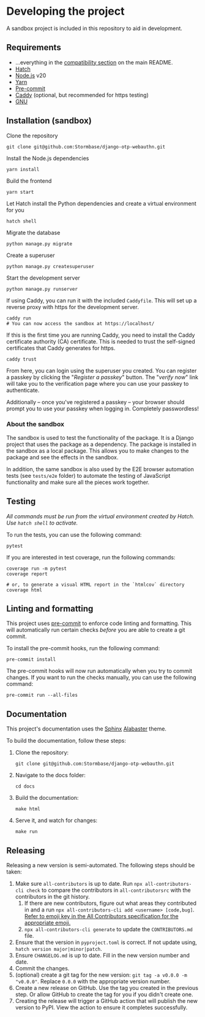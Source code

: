 # Developing the project

A sandbox project is included in this repository to aid in development.

## Requirements

- ...everything in the [compatibility section](./README.md#compatibility) on the main README.
- [Hatch](https://hatch.pypa.io/)
- [Node.js](https://nodejs.org/) v20
- [Yarn](https://yarnpkg.com/)
- [Pre-commit](https://pre-commit.com/)
- [Caddy](https://caddyserver.com/) (optional, but recommended for https testing)
- [GNU](https://www.gnu.org)

## Installation (sandbox)

Clone the repository

    git clone git@github.com:Stormbase/django-otp-webauthn.git

Install the Node.js dependencies

    yarn install

Build the frontend

    yarn start

Let Hatch install the Python dependencies and create a virtual environment for you

    hatch shell

Migrate the database

    python manage.py migrate

Create a superuser

    python manage.py createsuperuser

Start the development server

    python manage.py runserver

If using Caddy, you can run it with the included `Caddyfile`. This will set up a reverse proxy with https for the development server.

    caddy run
    # You can now access the sandbox at https://localhost/

If this is the first time you are running Caddy, you need to install the Caddy certificate authority (CA) certificate. This is needed to trust the self-signed certificates that Caddy generates for https.

    caddy trust

From here, you can login using the superuser you created. You can register a passkey by clicking the "_Register a passkey_" button. The "_verify now_" link will take you to the verification page where you can use your passkey to authenticate.

Additionally – once you've registered a passkey – your browser should prompt you to use your passkey when logging in. Completely passwordless!

### About the sandbox

The sandbox is used to test the functionality of the package. It is a Django project that uses the package as a dependency. The package is installed in the sandbox as a local package. This allows you to make changes to the package and see the effects in the sandbox.

In addition, the same sandbox is also used by the E2E browser automation tests (see `tests/e2e` folder) to automate the testing of JavaScript functionality and make sure all the pieces work together.

## Testing

_All commands must be run from the virtual environment created by Hatch. Use `hatch shell` to activate._

To run the tests, you can use the following command:

    pytest

If you are interested in test coverage, run the following commands:

    coverage run -m pytest
    coverage report

    # or, to generate a visual HTML report in the `htmlcov` directory
    coverage html

## Linting and formatting

This project uses [pre-commit](https://pre-commit.com/) to enforce code linting and formatting. This will automatically run certain checks _before_ you are able to create a git commit.

To install the pre-commit hooks, run the following command:

    pre-commit install

The pre-commit hooks will now run automatically when you try to commit changes. If you want to run the checks manually, you can use the following command:

    pre-commit run --all-files

## Documentation

This project's documentation uses the [Sphinx](https://www.sphinx-doc.org) [Alabaster](https://alabaster.readthedocs.io/) theme.

To build the documentation, follow these steps:

1. Clone the repository:

   ```
   git clone git@github.com:Stormbase/django-otp-webauthn.git
   ```

2. Navigate to the docs folder:

   ```
   cd docs
   ```

3. Build the documentation:

   ```
   make html
   ```

4. Serve it, and watch for changes:

   ```
   make run
   ```

## Releasing

Releasing a new version is semi-automated. The following steps should be taken:

1. Make sure `all-contributors` is up to date. Run `npx all-contributors-cli check` to compare the contributors in `all-contributorsrc` with the contributors in the git history.
   1. If there are new contributors, figure out what areas they contributed in and a run `npx all-contributors-cli add <username> [code,bug]`. [Refer to emoji key in the All Contributors specification for the appropriate emoji.](https://allcontributors.org/docs/en/emoji-key)
   2. `npx all-contributors-cli generate` to update the `CONTRIBUTORS.md` file.
2. Ensure that the version in `pyproject.toml` is correct. If not update using, `hatch version major|minor|patch`.
3. Ensure `CHANGELOG.md` is up to date. Fill in the new version number and date.
4. Commit the changes.
5. (optional) create a git tag for the new version: `git tag -a v0.0.0 -m "v0.0.0"`. Replace `0.0.0` with the appropriate version number.
6. Create a new release on GitHub. Use the tag you created in the previous step. Or allow GitHub to create the tag for you if you didn't create one.
7. Creating the release will trigger a GitHub action that will publish the new version to PyPI. View the action to ensure it completes successfully.
